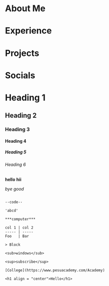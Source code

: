 # About Me

# Experience

# Projects

# Socials

# Heading 1
## Heading 2
### Heading 3
#### Heading 4
##### Heading 5
###### Heading 6

**hello**
__hii__

*bye*
_good_

~~~dell~~~

--code--

'abcd'

***computer***

col 1 | col 2
----- | -----
Foo   | Bar

> Block

<sub>windows</sub>

<sup>subscribe</sup>

[College](https://www.pesuacademy.com/Academy)

<h1 align = "center">Hello</h1>
